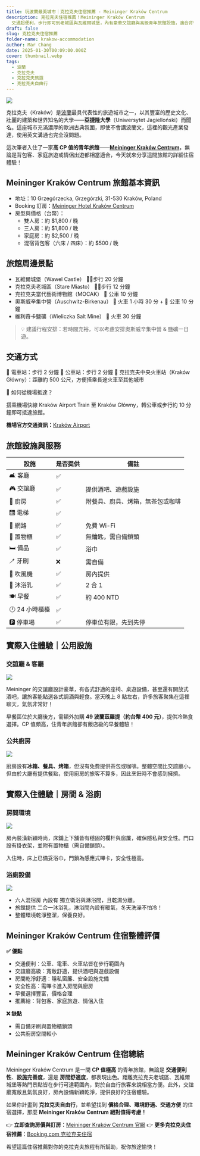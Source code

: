 ```yaml
---
title: 玩波蘭最美城市｜克拉克夫住宿推薦 - Meininger Kraków Centrum
description: 克拉克夫住宿推薦！Meininger Kraków Centrum
  交通超便利，步行即可到老城區與瓦維爾城堡，內有豪華交誼廳與高級青年旅館設施，適合背包客、家庭旅遊。附完整房價、交通、周邊景點資訊，讓你輕鬆規劃波蘭自由行！
draft: false
slug: 克拉克夫住宿推薦
folder-name: krakow-accommodation
author: Mar Chang
date: 2025-01-30T00:09:00.000Z
cover: thumbnail.webp
tags:
  - 波蘭
  - 克拉克夫
  - 克拉克夫旅遊
  - 克拉克夫自由行
---
```

![](image4.webp)

克拉克夫（Kraków）是[波蘭](http://localhost:1313/tags/%E6%B3%A2%E8%98%AD/)最具代表性的旅遊城市之一，以其豐富的歷史文化、壯麗的建築和世界知名的大學——**亞捷隆大學**（Uniwersytet Jagielloński）而聞名。這座城市充滿濃厚的歐洲古典氛圍，即使不會講波蘭文，這裡的觀光產業發達，使用英文溝通也完全沒問題。

這次筆者入住了一家**高 CP 值的青年旅館**——**[Meininger Kraków Centrum](https://www.booking.com/hotel/pl/meininger-krakow-centrum.xt.html?aid=7956794&no_rooms=1&group_adults=2)**，無論是背包客、家庭旅遊或情侶出遊都相當適合，今天就來分享這間旅館的詳細住宿體驗！

## Meininger Kraków Centrum 旅館基本資訊

* 地址：10 Grzegórzecka, Grzegórzki, 31-530 Kraków, Poland
* Booking 訂房：[Meininger Hotel Kraków Centrum](https://www.booking.com/hotel/pl/meininger-krakow-centrum.xt.html?aid=7956794&no_rooms=1&group_adults=2)
* 房型與價格（台幣）：
  * 雙人房：約 $1,800 / 晚
  * 三人房：約 $1,800 / 晚
  * 家庭房：約 $2,500 / 晚
  * 混宿背包客（六床 / 四床）：約 $500 / 晚

## 旅館周邊景點

* 瓦維爾城堡（Wawel Castle） 🚶‍♂️步行 20 分鐘
* 克拉克夫老城區（Stare Miasto） 🚶‍♂️步行 12 分鐘
* 克拉克夫當代藝術博物館（MOCAK） 🚌 公車 10 分鐘
* 奧斯威辛集中營（Auschwitz-Birkenau） 🚆 火車 1 小時 30 分 + 🚌 公車 10 分鐘
* 維利奇卡鹽礦（Wieliczka Salt Mine） 🚆 火車 30 分鐘

> 💡 建議行程安排：若時間充裕，可以考慮安排奧斯威辛集中營 & 鹽礦一日遊。

## **交通方式**

📍 電車站：步行 2 分鐘
📍 公車站：步行 2 分鐘
📍 克拉克夫中央火車站（Kraków Główny）：距離約 500 公尺，方便搭乘長途火車至其他城市

🚆 如何從機場抵達？

搭乘機場快線 Kraków Airport Train 至 Kraków Główny，轉公車或步行約 10 分鐘即可抵達旅館。

**機場官方交通資訊：**[Kraków Airport](https://krakowairport.pl/en/homepage/)

## 旅館設施與服務

| 設施         | 是否提供 | 備註                 |
|------------|------|--------------------|
| 🛋  客廳     | ✅    |                    |
| 🎮 交誼廳     | ✅    | 提供酒吧、遊戲設施          |
| 🍳 廚房      | ✅    | 附餐具、廚具、烤箱，無茶包或咖啡   |
| 🛗 電梯      | ✅    |                    |
| 📶 網路      | ✅    | 免費 Wi-Fi           |
| 🔑 置物櫃     | ✅    | 無鑰匙，需自備鎖頭          |
| 🛏 備品      | ✅    |  浴巾                |
| 🪥 牙刷      | ❌    | 需自備                |
| 💨 吹風機     | ✅    | 房內提供               |
| 🧴 沐浴乳     | ✅    | 2 合 1              |
| 🍽 早餐      | ✅    | 約 400 NTD          |
| 🕛 24 小時櫃檯 | ✅    |                    |
| 🅿 停車場     | ✅    | 停車位有限，先到先停         |

## **實際入住體驗｜公用設施**

### **交誼廳 & 客廳**

![](image2.webp)

Meininger 的交誼廳設計豪華，有各式舒適的座椅、桌遊設備，甚至還有開放式酒吧，讓旅客能點選各式調酒與輕食。當天晚上 8 點左右，許多旅客聚集在這裡聊天，氣氛非常好！

早餐區位於大廳後方，需額外加購 **49 波蘭茲羅提（約台幣 400 元）**，提供冷熱食選擇。CP 值頗高，住青年旅館卻有飯店級的早餐體驗！

### **公共廚房**

![](image1.webp)

廚房設有**冰箱、餐具、烤箱**，但沒有免費提供茶包或咖啡。整體空間比交誼廳小，但由於大廳有提供餐點，使用廚房的旅客不算多，因此烹飪時不會感到擁擠。

## **實際入住體驗｜房間 & 浴廁**

### **房間環境**

![](image5.webp)

房內裝潢新穎時尚，床鋪上下舖皆有穩固的欄杆與窗簾，確保隱私與安全性。門口設有掛衣架，並附有置物櫃（需自備鎖頭）。

入住時，床上已備妥浴巾，門鎖為感應式嗶卡，安全性極高。

### **浴廁設備**

![](image3.webp)

* 六人混宿房 內設有 獨立衛浴與淋浴間，且乾濕分離。
* 旅館提供 二合一沐浴乳，淋浴間內設有暖氣，冬天洗澡不怕冷！
* 整體環境乾淨整潔，保養良好。

## **Meininger Kraków Centrum 住宿整體評價**

**✅ 優點**	

* 交通便利：公車、電車、火車站皆在步行範圍內	
* 交誼廳高級：寬敞舒適，提供酒吧與遊戲設備
* 房間乾淨舒適：隱私窗簾、安全設施完備
* 安全性高：需嗶卡進入房間與廚房
* 早餐選擇豐富，價格合理
* 推薦給：背包客、家庭旅遊、情侶入住

**❌ 缺點**

* 需自備牙刷與置物櫃鎖頭
* 公共廚房空間較小

## Meininger Kraków Centrum 住宿總結

Meininger Kraków Centrum 是一間 **CP 值極高** 的青年旅館，無論是 **交通便利性**、**設施完善度**，還是 **房間舒適度**，都表現出色。距離克拉克夫老城區、瓦維爾城堡等熱門景點皆在步行可達範圍內，對於自由行旅客來說相當方便。此外，交誼廳寬敞且氣氛良好，房內設備新穎乾淨，提供良好的住宿體驗。

如果你計畫到 **克拉克夫自由行**，並希望找到 **價格合理、環境舒適、交通方便** 的住宿選擇，那麼 **Meininger Kraków Centrum 絕對值得考慮！** 

👉 **立即查詢房價與訂房**：[Meininger Kraków Centrum 官網](https://www.booking.com/hotel/pl/meininger-krakow-centrum.xt.html?aid=7956794&no_rooms=1&group_adults=2)
👉 **更多克拉克夫住宿推薦**：[Booking.com 克拉克夫住宿](https://www.booking.com/searchresults.xt.html?city=-510625&aid=7956794&no_rooms=1&group_adults=2)

希望這篇住宿推薦對你的克拉克夫旅程有所幫助，祝你旅途愉快！
